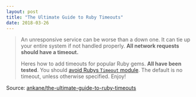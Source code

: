 ```yaml
---
layout: post
title: "The Ultimate Guide to Ruby Timeouts"
date: 2018-03-26
---
```


> An unresponsive service can be worse than a down one. It can tie up your entire system if not handled properly. **All network requests should have a timeout.**
>
> Heres how to add timeouts for popular Ruby gems. **All have been tested**. You should [avoid Rubys `Timeout` module](https://www.mikeperham.com/2015/05/08/timeout-rubys-most-dangerous-api/). The default is no timeout, unless otherwise specified. Enjoy!

Source: [ankane/the-ultimate-guide-to-ruby-timeouts](https://github.com/ankane/the-ultimate-guide-to-ruby-timeouts)
